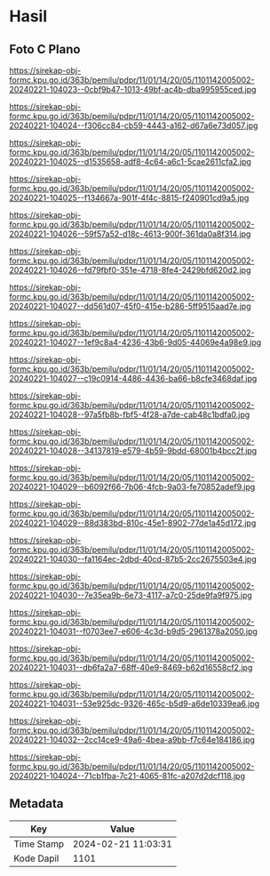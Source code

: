 # Hasil

## Foto C Plano

https://sirekap-obj-formc.kpu.go.id/363b/pemilu/pdpr/11/01/14/20/05/1101142005002-20240221-104023--0cbf9b47-1013-49bf-ac4b-dba995955ced.jpg

https://sirekap-obj-formc.kpu.go.id/363b/pemilu/pdpr/11/01/14/20/05/1101142005002-20240221-104024--f306cc84-cb59-4443-a162-d67a6e73d057.jpg

https://sirekap-obj-formc.kpu.go.id/363b/pemilu/pdpr/11/01/14/20/05/1101142005002-20240221-104025--d1535658-adf8-4c64-a6c1-5cae2611cfa2.jpg

https://sirekap-obj-formc.kpu.go.id/363b/pemilu/pdpr/11/01/14/20/05/1101142005002-20240221-104025--f134667a-901f-4f4c-8815-f240901cd9a5.jpg

https://sirekap-obj-formc.kpu.go.id/363b/pemilu/pdpr/11/01/14/20/05/1101142005002-20240221-104026--59f57a52-d18c-4613-900f-361da0a8f314.jpg

https://sirekap-obj-formc.kpu.go.id/363b/pemilu/pdpr/11/01/14/20/05/1101142005002-20240221-104026--fd79fbf0-351e-4718-8fe4-2429bfd620d2.jpg

https://sirekap-obj-formc.kpu.go.id/363b/pemilu/pdpr/11/01/14/20/05/1101142005002-20240221-104027--dd561d07-45f0-415e-b286-5ff9515aad7e.jpg

https://sirekap-obj-formc.kpu.go.id/363b/pemilu/pdpr/11/01/14/20/05/1101142005002-20240221-104027--1ef9c8a4-4236-43b6-9d05-44069e4a98e9.jpg

https://sirekap-obj-formc.kpu.go.id/363b/pemilu/pdpr/11/01/14/20/05/1101142005002-20240221-104027--c19c0914-4486-4436-ba66-b8cfe3468daf.jpg

https://sirekap-obj-formc.kpu.go.id/363b/pemilu/pdpr/11/01/14/20/05/1101142005002-20240221-104028--97a5fb8b-fbf5-4f28-a7de-cab48c1bdfa0.jpg

https://sirekap-obj-formc.kpu.go.id/363b/pemilu/pdpr/11/01/14/20/05/1101142005002-20240221-104028--34137819-e579-4b59-9bdd-68001b4bcc2f.jpg

https://sirekap-obj-formc.kpu.go.id/363b/pemilu/pdpr/11/01/14/20/05/1101142005002-20240221-104029--b6092f66-7b06-4fcb-9a03-fe70852adef9.jpg

https://sirekap-obj-formc.kpu.go.id/363b/pemilu/pdpr/11/01/14/20/05/1101142005002-20240221-104029--88d383bd-810c-45e1-8902-77de1a45d172.jpg

https://sirekap-obj-formc.kpu.go.id/363b/pemilu/pdpr/11/01/14/20/05/1101142005002-20240221-104030--fa1164ec-2dbd-40cd-87b5-2cc2675503e4.jpg

https://sirekap-obj-formc.kpu.go.id/363b/pemilu/pdpr/11/01/14/20/05/1101142005002-20240221-104030--7e35ea9b-6e73-4117-a7c0-25de9fa9f975.jpg

https://sirekap-obj-formc.kpu.go.id/363b/pemilu/pdpr/11/01/14/20/05/1101142005002-20240221-104031--f0703ee7-e606-4c3d-b9d5-2961378a2050.jpg

https://sirekap-obj-formc.kpu.go.id/363b/pemilu/pdpr/11/01/14/20/05/1101142005002-20240221-104031--db6fa2a7-68ff-40e9-8469-b62d16558cf2.jpg

https://sirekap-obj-formc.kpu.go.id/363b/pemilu/pdpr/11/01/14/20/05/1101142005002-20240221-104031--53e925dc-9326-465c-b5d9-a6de10339ea6.jpg

https://sirekap-obj-formc.kpu.go.id/363b/pemilu/pdpr/11/01/14/20/05/1101142005002-20240221-104032--2cc14ce9-49a6-4bea-a9bb-f7c64e184186.jpg

https://sirekap-obj-formc.kpu.go.id/363b/pemilu/pdpr/11/01/14/20/05/1101142005002-20240221-104024--71cb1fba-7c21-4065-81fc-a207d2dcf118.jpg


## Metadata

| Key        | Value               |
| ---------- | ------------------- |
| Time Stamp | 2024-02-21 11:03:31 |
| Kode Dapil | 1101                |



